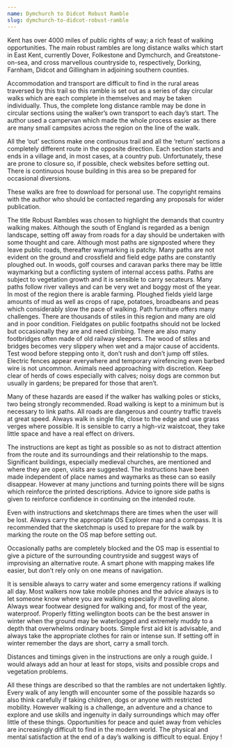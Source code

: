 ```yaml
---
name: Dymchurch to Didcot Robust Ramble
slug: dymchurch-to-didcot-robust-ramble
---
```

Kent has over 4000 miles of public rights of way; a rich feast of walking opportunities. The main robust rambles are long distance walks which start in East Kent, currently Dover, Folkestone and Dymchurch, and Greatstone- on-sea, and cross marvellous countryside to, respectively, Dorking, Farnham, Didcot and Gillingham in adjoining southern counties. 

Accommodation and transport are difficult to find in the rural areas traversed by this trail so this ramble is set out as a series of day circular walks which are each complete in themselves and may be taken individually. Thus, the complete long distance ramble may be done in circular sections using the walker’s own transport to each day’s start. The author used a campervan which made the whole process easier as there are many small campsites across the region on the line of the walk.

All the ‘out’ sections make one continuous trail and all the ‘return’ sections a completely different route in the opposite direction. Each section starts and ends in a village and, in most cases, at a country pub. Unfortunately, these are prone to closure so, if possible, check websites before setting out. There is continuous house building in this area so be prepared for occasional diversions.

These walks are free to download for personal use. The copyright remains with the author who should be contacted regarding any proposals for wider publication.

The title Robust Rambles was chosen to highlight the demands that country walking makes. Although the south of England is regarded as a benign landscape, setting off away from roads for a day should be undertaken with some thought and care. Although most paths are signposted where they leave public roads, thereafter waymarking is patchy. Many paths are not evident on the ground and crossfield and field edge paths are constantly ploughed out. In woods, golf courses and caravan parks there may be little waymarking but a conflicting system of internal access paths. Paths are subject to vegetation growth and it is sensible to carry secateurs. Many paths follow river valleys and can be very wet and boggy most of the year. In most of the region there is arable farming. Ploughed fields yield large amounts of mud as well as crops of rape, potatoes, broadbeans and peas which considerably slow the pace of walking. Path furniture offers many challenges. There are thousands of stiles in this region and many are old and in poor condition. Fieldgates on public footpaths should not be locked but occasionally they are and need climbing. There are also many footbridges often made of old railway sleepers. The wood of stiles and bridges becomes very slippery when wet and a major cause of accidents. Test wood before stepping onto it, don’t rush and don’t jump off stiles. Electric fences appear everywhere and temporary wirefencing even barbed wire is not uncommon. Animals need approaching with discretion. Keep clear of herds of cows especially with calves; noisy dogs are common but usually in gardens; be prepared for those that aren’t.

Many of these hazards are eased if the walker has walking poles or sticks, two being strongly recommended. Road walking is kept to a minimum but is necessary to link paths. All roads are dangerous and country traffic travels at great speed. Always walk in single file, close to the edge and use grass verges where possible. It is sensible to carry a high-viz waistcoat, they take little space and have a real effect on drivers.

The instructions are kept as tight as possible so as not to distract attention from the route and its surroundings and their relationship to the maps. Significant buildings, especially medieval churches, are mentioned and where they are open, visits are suggested. The instructions have been made independent of place names and waymarks as these can so easily disappear. However at many junctions and turning points there will be signs which reinforce the printed descriptions. Advice to ignore side paths is given to reinforce confidence in continuing on the intended route.

Even with instructions and sketchmaps there are times when the user will be lost. Always carry the appropriate OS Explorer map and a compass. It is recommended that the sketchmap is used to prepare for the walk by marking the route on the OS map before setting out.

Occasionally paths are completely blocked and the OS map is essential to give a picture of the surrounding countryside and suggest ways of improvising an alternative route. A smart phone with mapping makes life easier, but don’t rely only on one means of navigation.

It is sensible always to carry water and some emergency rations if walking all day. Most walkers now take mobile phones and the advice always is to let someone know where you are walking especially if travelling alone. Always wear footwear designed for walking and, for most of the year, waterproof. Properly fitting wellington boots can be the best answer in winter when the ground may be waterlogged and extremely muddy to a depth that overwhelms ordinary boots. Simple first aid kit is advisable, and always take the appropriate clothes for rain or intense sun. If setting off in winter remember the days are short, carry a small torch.

Distances and timings given in the instructions are only a rough guide. I would always add an hour at least for stops, visits and possible crops and vegetation problems.

All these things are described so that the rambles are not undertaken lightly. Every walk of any length will encounter some of the possible hazards so also think carefully if taking children, dogs or anyone with restricted mobility. However walking is a challenge, an adventure and a chance to explore and use skills and ingenuity in daily surroundings which may offer little of these things. Opportunities for peace and quiet away from vehicles are increasingly difficult to find in the modern world. The physical and mental satisfaction at the end of a day’s walking is difficult to equal. Enjoy !

